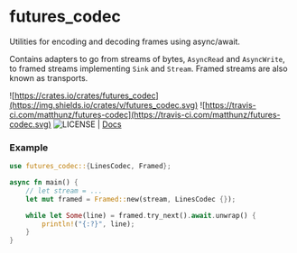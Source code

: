 # futures_codec

Utilities for encoding and decoding frames using async/await.

Contains adapters to go from streams of bytes, `AsyncRead` and `AsyncWrite`,
to framed streams implementing `Sink` and `Stream`. Framed streams are also known as transports.

![https://crates.io/crates/futures_codec](https://img.shields.io/crates/v/futures_codec.svg)
![https://travis-ci.com/matthunz/futures-codec](https://travis-ci.com/matthunz/futures-codec.svg)
![LICENSE](https://img.shields.io/badge/license-MIT-blue.svg) |
[Docs](https://docs.rs/futures_codec)


### Example
```rust
use futures_codec::{LinesCodec, Framed};

async fn main() {
    // let stream = ...
    let mut framed = Framed::new(stream, LinesCodec {});

    while let Some(line) = framed.try_next().await.unwrap() {
        println!("{:?}", line);
    }
}
```
